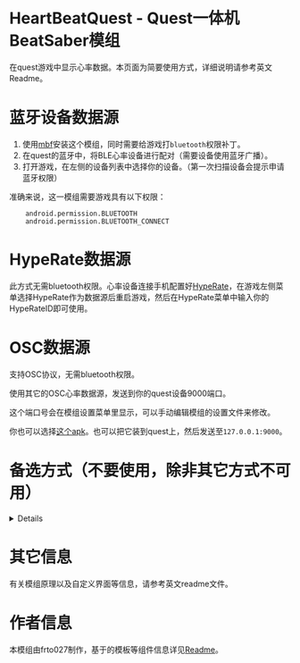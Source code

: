 # HeartBeatQuest - Quest一体机BeatSaber模组

在quest游戏中显示心率数据。本页面为简要使用方式，详细说明请参考英文Readme。

# 蓝牙设备数据源

1. 使用[mbf](https://mbf.bsquest.xyz/)安装这个模组，同时需要给游戏打`bluetooth`权限补丁。
2. 在quest的蓝牙中，将BLE心率设备进行配对（需要设备使用蓝牙广播）。
3. 打开游戏，在左侧的设备列表中选择你的设备。（第一次扫描设备会提示申请蓝牙权限）

准确来说，这一模组需要游戏具有以下权限：


        android.permission.BLUETOOTH
        android.permission.BLUETOOTH_CONNECT

# HypeRate数据源

此方式无需bluetooth权限。心率设备连接手机配置好[HypeRate](https://www.hyperate.io/)，在游戏左侧菜单选择HypeRate作为数据源后重启游戏，然后在HypeRate菜单中输入你的HypeRateID即可使用。

# OSC数据源

支持OSC协议，无需bluetooth权限。

使用其它的OSC心率数据源，发送到你的quest设备9000端口。

这个端口号会在模组设置菜单里显示，可以手动编辑模组的设置文件来修改。

你也可以选择[这个apk](https://github.com/frto027/HeartbeatLanServer/releases/latest)。也可以把它装到quest上，然后发送至`127.0.0.1:9000`。

# 备选方式（不要使用，除非其它方式不可用）
<details>
        
> 可以使用一个安卓app来读取心率数据

把[这个apk](https://github.com/frto027/HeartbeatLanServer/releases/latest)安装到你的quest设备或者同局域网的安卓设备上。

</details>

# 其它信息

有关模组原理以及自定义界面等信息，请参考英文readme文件。

# 作者信息

本模组由frto027制作，基于的模板等组件信息详见[Readme](README.md)。

